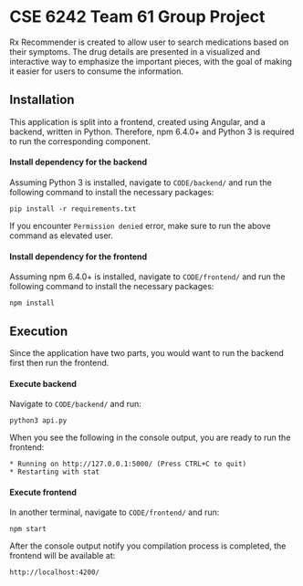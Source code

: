 # CSE 6242 Team 61 Group Project

Rx Recommender is created to allow user to search medications based on their symptoms. The drug details are presented in a visualized and interactive way to emphasize the important pieces, with the goal of making it easier for users to consume the information.

## Installation

This application is split into a frontend, created using Angular, and a backend, written in Python. Therefore, npm 6.4.0+ and Python 3 is required to run the corresponding component.

#### Install dependency for the backend

Assuming Python 3 is installed, navigate to `CODE/backend/` and run the following command to install the necessary packages:

```
pip install -r requirements.txt
```

If you encounter `Permission denied` error, make sure to run the above command as elevated user.

#### Install dependency for the frontend

Assuming npm 6.4.0+ is installed, navigate to `CODE/frontend/` and run the following command to install the necessary packages:

```
npm install
```

## Execution

Since the application have two parts, you would want to run the backend first then run the frontend.

#### Execute backend

Navigate to `CODE/backend/` and run:

```
python3 api.py
```

When you see the following in the console output, you are ready to run the frontend:

```
* Running on http://127.0.0.1:5000/ (Press CTRL+C to quit)
* Restarting with stat
```

#### Execute frontend

In another terminal, navigate to `CODE/frontend/` and run:

```
npm start
```

After the console output notify you compilation process is completed, the frontend will be available at:

```
http://localhost:4200/
```
